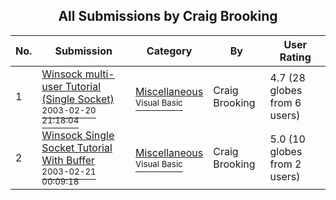 ﻿<div align="center">

## All Submissions by Craig Brooking

</div>

No.  | Submission | Category | By   | User Rating
---- | ---------- | -------- | ---- | -----------
1 | [Winsock multi\-user Tutorial \(Single Socket\)<br /><sup>2003-02-20 21:18:04</sup>](https://github.com/Planet-Source-Code/craig-brooking-winsock-multi-user-tutorial-single-socket__1-43393) | [Miscellaneous<br /><sup>Visual Basic</sup>](../ByCategory/miscellaneous__1-1.md) | Craig Brooking | 4.7 (28 globes from 6 users)
2 | [Winsock Single Socket Tutorial With Buffer<br /><sup>2003-02-21 00:09:18</sup>](https://github.com/Planet-Source-Code/craig-brooking-winsock-single-socket-tutorial-with-buffer__1-44023) | [Miscellaneous<br /><sup>Visual Basic</sup>](../ByCategory/miscellaneous__1-1.md) | Craig Brooking | 5.0 (10 globes from 2 users)
